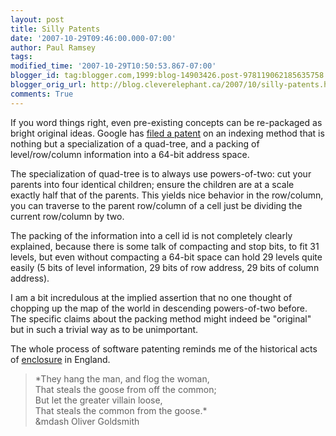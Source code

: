 ```yaml
---
layout: post
title: Silly Patents
date: '2007-10-29T09:46:00.000-07:00'
author: Paul Ramsey
tags: 
modified_time: '2007-10-29T10:50:53.867-07:00'
blogger_id: tag:blogger.com,1999:blog-14903426.post-978119062185635758
blogger_orig_url: http://blog.cleverelephant.ca/2007/10/silly-patents.html
comments: True
---
```


If you word things right, even pre-existing concepts can be re-packaged as bright original ideas.  Google has [filed a patent](http://appft1.uspto.gov/netacgi/nph-Parser?Sect1=PTO2&Sect2=HITOFF&u=%2Fnetahtml%2FPTO%2Fsearch-adv.html&r=1&p=1&f=G&l=50&d=PG01&S1=20070250477&OS=20070250477&RS=20070250477) on an indexing method that is nothing but a specialization of a quad-tree, and a packing of level/row/column information into a 64-bit address space.

The specialization of quad-tree is to always use powers-of-two: cut your parents into four identical children; ensure the children are at a scale exactly half that of the parents.  This yields nice behavior in the row/column, you can traverse to the parent row/column of a cell just be dividing the current row/column by two.

The packing of the information into a cell id is not completely clearly explained, because there is some talk of compacting and stop bits, to fit 31 levels, but even without compacting a 64-bit space can hold 29 levels quite easily (5 bits of level information, 29 bits of row address, 29 bits of column address).

I am a bit incredulous at the implied assertion that no one thought of chopping up the map of the world in descending powers-of-two before.  The specific claims about the packing method might indeed be "original" but in such a trivial way as to be unimportant.

The whole process of software patenting reminds me of the historical acts of [enclosure](http://en.wikipedia.org/wiki/Enclosure) in England.

<blockquote>*They hang the man, and flog the woman,<br />That steals the goose from off the common;<br />But let the greater villain loose,<br />That steals the common from the goose.*<br />&mdash Oliver Goldsmith</blockquote>

